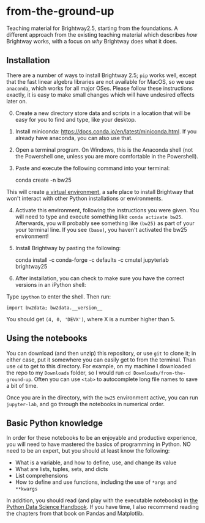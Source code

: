 # from-the-ground-up

Teaching material for Brightway2.5, starting from the foundations. A different approach from the existing teaching material which describes *how* Brightway works, with a focus on *why* Brightway does what it does.

## Installation

There are a number of ways to install Brightway 2.5; `pip` works well, except that the fast linear algebra libraries are not available for MacOS, so we use `anaconda`, which works for all major OSes. Please follow these instructions exactly, it is easy to make small changes which will have undesired effects later on.

0. Create a new directory store data and scripts in a location that will be easy for you to find and type, like your desktop.

1. Install miniconda: https://docs.conda.io/en/latest/miniconda.html. If you already have anaconda, you can also use that.

2. Open a terminal program. On Windows, this is the Anaconda shell (not the Powershell one, unless you are more comfortable in the Powershell).

3. Paste and execute the following command into your terminal:

    conda create -n bw25

This will create [a virtual environment](https://www.geeksforgeeks.org/set-up-virtual-environment-for-python-using-anaconda/), a safe place to install Brightway that won't interact with other Python installations or environments.

4. Activate this environment, following the instructions you were given. You will need to type and execute something like `conda activate bw25`. Afterwards, you will probably see something like `(bw25)` as part of your your terminal line. If you see `(base)`, you haven't activated the bw25 environment!

5. Install Brightway by pasting the following:

    conda install -c conda-forge -c defaults -c cmutel jupyterlab brightway25

6. After installation, you can check to make sure you have the correct versions in an iPython shell:

Type `ipython` to enter the shell. Then run:

    import bw2data; bw2data.__version__

You should get `(4, 0, 'DEVX')`, where X is a number higher than 5.

## Using the notebooks

You can download (and then unzip) this repository, or use `git` to clone it; in either case, put it somewhere you can easily get to from the terminal. Than use `cd` to get to this directory. For example, on my machine I downloaded the repo to my `Downloads` folder, so I would run `cd Downloads/from-the-ground-up`. Often you can use `<tab>` to autocomplete long file names to save a bit of time.

Once you are in the directory, with the `bw25` environment active, you can run `jupyter-lab`, and go through the notebooks in numerical order.

## Basic Python knowledge

In order for these notebooks to be an enjoyable and productive experience, you will need to have mastered the basics of programming in Python. NO need to be an expert, but you should at least know the following:

* What is a variable, and how to define, use, and change its value
* What are lists, tuples, sets, and dicts
* List comprehensions
* How to define and use functions, including the use of `*args` and `**kwargs`

In addition, you should read (and play with the executable notebooks) in [the Python Data Science Handbook](https://jakevdp.github.io/PythonDataScienceHandbook/02.00-introduction-to-numpy.html). If you have time, I also recommend reading the chapters from that book on Pandas and Matplotlib.
